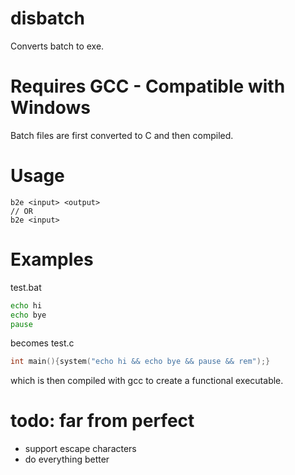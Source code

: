 # disbatch
Converts batch to exe.

# Requires GCC - Compatible with Windows

Batch files are first converted to C and then compiled.
# Usage
```
b2e <input> <output> 
// OR 
b2e <input>
```

# Examples
test.bat
```bat
echo hi
echo bye
pause
```
becomes
test.c
```c
int main(){system("echo hi && echo bye && pause && rem");}
```
which is then compiled with gcc to create a functional executable.

# todo: far from perfect
- support escape characters
- do everything better
